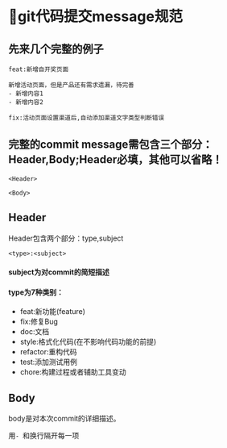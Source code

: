 # :memo:git代码提交message规范
  
## 先来几个完整的例子
```
feat:新增自开奖页面

新增活动页面，但是产品还有需求遗漏，待完善
- 新增内容1
- 新增内容2
```

```
fix:活动页面设置渠道后,自动添加渠道文字类型判断错误
```

## 完整的commit message需包含三个部分：Header,Body;Header必填，其他可以省略！

```
<Header>

<Body>
```

## Header
Header包含两个部分：type,subject
```
<type>:<subject>
```
  
#### subject为对commit的简短描述  

#### type为7种类别：  
- feat:新功能(feature)
- fix:修复Bug  
- doc:文档
- style:格式化代码(在不影响代码功能的前提)
- refactor:重构代码
- test:添加测试用例
- chore:构建过程或者辅助工具变动  

## Body
body是对本次commit的详细描述。

用`- `和换行隔开每一项
